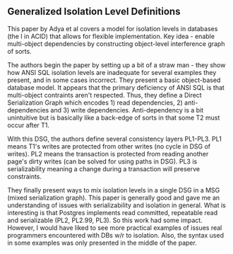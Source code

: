 ##  Generalized Isolation Level Definitions

This paper by Adya et al covers a model for isolation levels in databases (the I in ACID) that allows for flexible implementation. Key idea - enable multi-object dependencies by constructing object-level interference graph of sorts.

The authors begin the paper by setting up a bit of a straw man - they show how ANSI SQL isolation levels are inadequate for several examples they present, and in some cases incorrect. They present a basic object-based database model. It appears that the primary deficiency of ANSI SQL is that multi-object contraints aren't respected. Thus, they define a Direct Serialization Graph which encodes 1) read dependencies, 2) anti-dependencies and 3) write dependencies. Anti-dependency is a bit unintuitive but is basically like a back-edge of sorts in that some T2 must occur after T1.

With this DSG, the authors define several consistency layers PL1-PL3. PL1 means T1's writes are protected from other writes (no cycle in DSG of writes). PL2 means the transaction is protected from reading another page's dirty writes (can be solved for using paths in DSG). PL3 is serializability meaning a change during a transaction will preserve constraints.

They finally present ways to mix isolation levels in a single DSG in a MSG (mixed serialization graph). This paper is generally good and gave me an understanding of issues with serializability and isolation in general.  What is interesting is that Postgres implements read committed, repeatable read and serializable (PL2, PL2.99, PL3). So this work had some impact. However, I would have liked to see more practical examples of issues real programmers encountered with DBs w/r to isolation. Also, the syntax used in some examples was only presented in the middle of the paper.
